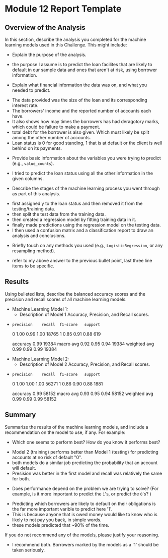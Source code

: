 # Module 12 Report Template

## Overview of the Analysis

In this section, describe the analysis you completed for the machine learning models used in this Challenge. This might include:

* Explain the purpose of the analysis.
- the purpose I assume is to predict the loan facilites that are likely to default in our sample data and ones that aren't at risk, using borrower information.

* Explain what financial information the data was on, and what you needed to predict.
- The data provided was the size of the loan and its corresponding interest rate. 
- The borrowers' income and the reported number of accounts each have.
- It also shows how may times the borrowers has had deragotory marks, which could be failure to make a payment.
- total debt for the borrower is also given. Which must likely be split among the other number of accounts.
- Loan status is 0 for good standing, 1 that is at default or the client is well behind on its payments.

* Provide basic information about the variables you were trying to predict (e.g., `value_counts`).
- I tried to predict the loan status using all the other information in the given columns.

* Describe the stages of the machine learning process you went through as part of this analysis.
- first assigned y to the loan status and then removed it from the testing/training data.
- then split the test data from the training data.
- then created a regression model by fitting training data in it.
- finally made predictions using the regression model on the testing data.
- I then used a confusion matrix and a classification report to draw an analysis and conclusions.

* Briefly touch on any methods you used (e.g., `LogisticRegression`, or any resampling method).
- refer to my above answer to the previous bullet point, last three line items to be specific.

## Results

Using bulleted lists, describe the balanced accuracy scores and the precision and recall scores of all machine learning models.

* Machine Learning Model 1:
  * Description of Model 1 Accuracy, Precision, and Recall scores.
-     precision    recall  f1-score   support

  0       1.00      0.99      1.00     18765
  1       0.85      0.91      0.88       619

  accuracy                           0.99     19384
  macro avg       0.92      0.95      0.94     19384
 weighted avg       0.99      0.99      0.99     19384 



* Machine Learning Model 2:
  * Description of Model 2 Accuracy, Precision, and Recall scores.
-     precision    recall  f1-score   support
   0       1.00      1.00      1.00     56271
   1       0.86      0.90      0.88      1881

  accuracy                           0.99     58152
  macro avg       0.93      0.95      0.94     58152
  weighted avg       0.99      0.99      0.99     58152 

## Summary

Summarize the results of the machine learning models, and include a recommendation on the model to use, if any. For example:
* Which one seems to perform best? How do you know it performs best?
- Model 2 (training) performs better than Model 1 (testing) for predicting accounts at no risk of default "0".
- both models do a similar job predicting the probability that an account will default.
- Presision was better in the first model and recall was relatively the same for both.

* Does performance depend on the problem we are trying to solve? (For example, is it more important to predict the `1`'s, or predict the `0`'s? )
- Predicting which borrowers are likely to default on their obligations is the far more important varible to predict here '1'.
- This is because anyone that is owed money would like to know who is likely to not pay you back, in simple words.
- these models predicted that ~90% of the time.

If you do not recommend any of the models, please justify your reasoning.
- I recommend both. Borrowers marked by the models as a '1' should be taken seriously.
